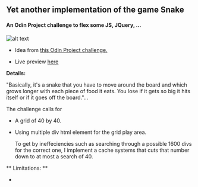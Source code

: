 ## Yet another implementation of the game Snake

#### An Odin Project challenge to flex some JS, JQuery, ...

![alt text](./img/screenshot.png "JS- screen shot")

- Idea from <a href="http://www.theodinproject.com/javascript-and-jquery/jquery-and-the-dom" target="_blank">this Odin Project challenge.</a>

- Live preview [here](http://htmlpreview.github.io/?https://github.com/afshinator/js-snake/blob/master/index.html)

**Details:**

"Basically, it's a snake that you have to move around the board and which grows longer with each piece of food it eats. You lose if it gets so big it hits itself or if it goes off the board."...

The challenge calls for 

- A grid of 40 by 40.  

- Using multiple div html element for the grid play area.

	To get by ineffeciencies such as searching through a possible 1600 divs for the correct one, I implement a cache systems that cuts that number down to at most a search of 40.




** Limitations: ** 

- 


